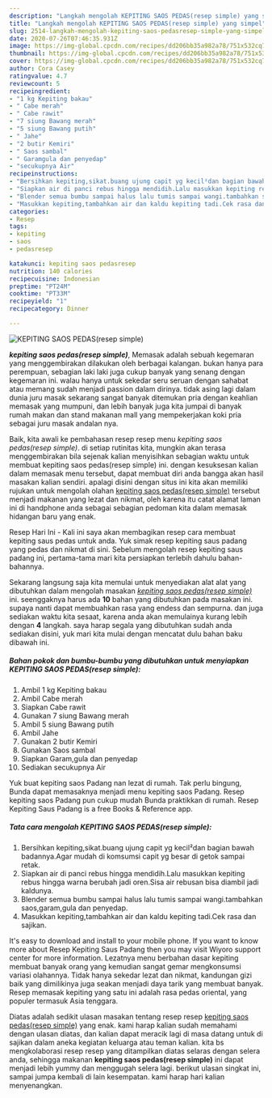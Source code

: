 ```yaml
---
description: "Langkah mengolah KEPITING SAOS PEDAS(resep simple) yang simpel"
title: "Langkah mengolah KEPITING SAOS PEDAS(resep simple) yang simpel"
slug: 2514-langkah-mengolah-kepiting-saos-pedasresep-simple-yang-simpel
date: 2020-07-26T07:46:35.931Z
image: https://img-global.cpcdn.com/recipes/dd206bb35a982a78/751x532cq70/kepiting-saos-pedasresep-simple-foto-resep-utama.jpg
thumbnail: https://img-global.cpcdn.com/recipes/dd206bb35a982a78/751x532cq70/kepiting-saos-pedasresep-simple-foto-resep-utama.jpg
cover: https://img-global.cpcdn.com/recipes/dd206bb35a982a78/751x532cq70/kepiting-saos-pedasresep-simple-foto-resep-utama.jpg
author: Cora Casey
ratingvalue: 4.7
reviewcount: 5
recipeingredient:
- "1 kg Kepiting bakau"
- " Cabe merah"
- " Cabe rawit"
- "7 siung Bawang merah"
- "5 siung Bawang putih"
- " Jahe"
- "2 butir Kemiri"
- " Saos sambal"
- " Garamgula dan penyedap"
- "secukupnya Air"
recipeinstructions:
- "Bersihkan kepiting,sikat.buang ujung capit yg kecil²dan bagian bawah badannya.Agar mudah di komsumsi capit yg besar di getok sampai retak."
- "Siapkan air di panci rebus hingga mendidih.Lalu masukkan kepiting rebus hingga warna berubah jadi oren.Sisa air rebusan bisa diambil jadi kaldunya."
- "Blender semua bumbu sampai halus lalu tumis sampai wangi.tambahkan saos,garam,gula dan penyedap."
- "Masukkan kepiting,tambahkan air dan kaldu kepiting tadi.Cek rasa dan sajikan."
categories:
- Resep
tags:
- kepiting
- saos
- pedasresep

katakunci: kepiting saos pedasresep 
nutrition: 140 calories
recipecuisine: Indonesian
preptime: "PT24M"
cooktime: "PT33M"
recipeyield: "1"
recipecategory: Dinner

---
```



![KEPITING SAOS PEDAS(resep simple)](https://img-global.cpcdn.com/recipes/dd206bb35a982a78/751x532cq70/kepiting-saos-pedasresep-simple-foto-resep-utama.jpg)

<b><i>kepiting saos pedas(resep simple)</i></b>, Memasak adalah sebuah kegemaran yang menggembirakan dilakukan oleh berbagai kalangan. bukan hanya para perempuan, sebagian laki laki juga cukup banyak yang senang dengan kegemaran ini. walau hanya untuk sekedar seru seruan dengan sahabat atau memang sudah menjadi passion dalam dirinya. tidak asing lagi dalam dunia juru masak sekarang sangat banyak ditemukan pria dengan keahlian memasak yang mumpuni, dan lebih banyak juga kita jumpai di banyak rumah makan dan stand makanan mall yang mempekerjakan koki pria sebagai juru masak andalan nya.

Baik, kita awali ke pembahasan resep resep menu <i>kepiting saos pedas(resep simple)</i>. di setiap rutinitas kita, mungkin akan terasa menggembirakan bila sejenak kalian menyisihkan sebagian waktu untuk membuat kepiting saos pedas(resep simple) ini. dengan kesuksesan kalian dalam memasak menu tersebut, dapat membuat diri anda bangga akan hasil masakan kalian sendiri. apalagi disini dengan situs ini kita akan memiliki rujukan untuk mengolah olahan <u>kepiting saos pedas(resep simple)</u> tersebut menjadi makanan yang lezat dan nikmat, oleh karena itu catat alamat laman ini di handphone anda sebagai sebagian pedoman kita dalam memasak hidangan baru yang enak.

Resep Hari Ini - Kali ini saya akan membagikan resep cara membuat kepiting saus pedas untuk anda. Yuk simak resep kepiting saus padang yang pedas dan nikmat di sini. Sebelum mengolah resep kepiting saus padang ini, pertama-tama mari kita persiapkan terlebih dahulu bahan-bahannya.


Sekarang langsung saja kita memulai untuk menyediakan alat alat yang dibutuhkan dalam mengolah masakan <u><i>kepiting saos pedas(resep simple)</i></u> ini. seenggaknya harus ada <b>10</b> bahan yang dibutuhkan pada masakan ini. supaya nanti dapat membuahkan rasa yang endess dan sempurna. dan juga sediakan waktu kita sesaat, karena anda akan memulainya kurang lebih dengan <b>4</b> langkah. saya harap segala yang dibutuhkan sudah anda sediakan disini, yuk mari kita mulai dengan mencatat dulu bahan baku dibawah ini.

<!--inarticleads1-->

##### Bahan pokok dan bumbu-bumbu yang dibutuhkan untuk menyiapkan KEPITING SAOS PEDAS(resep simple):

1. Ambil 1 kg Kepiting bakau
1. Ambil  Cabe merah
1. Siapkan  Cabe rawit
1. Gunakan 7 siung Bawang merah
1. Ambil 5 siung Bawang putih
1. Ambil  Jahe
1. Gunakan 2 butir Kemiri
1. Gunakan  Saos sambal
1. Siapkan  Garam,gula dan penyedap
1. Sediakan secukupnya Air


Yuk buat kepiting saos Padang nan lezat di rumah. Tak perlu bingung, Bunda dapat memasaknya menjadi menu kepiting saos Padang. Resep kepiting saos Padang pun cukup mudah Bunda praktikkan di rumah. Resep Kepiting Saus Padang is a free Books &amp; Reference app. 

<!--inarticleads2-->

##### Tata cara mengolah KEPITING SAOS PEDAS(resep simple):

1. Bersihkan kepiting,sikat.buang ujung capit yg kecil²dan bagian bawah badannya.Agar mudah di komsumsi capit yg besar di getok sampai retak.
1. Siapkan air di panci rebus hingga mendidih.Lalu masukkan kepiting rebus hingga warna berubah jadi oren.Sisa air rebusan bisa diambil jadi kaldunya.
1. Blender semua bumbu sampai halus lalu tumis sampai wangi.tambahkan saos,garam,gula dan penyedap.
1. Masukkan kepiting,tambahkan air dan kaldu kepiting tadi.Cek rasa dan sajikan.


It&#39;s easy to download and install to your mobile phone. If you want to know more about Resep Kepiting Saus Padang then you may visit Wiyoro support center for more information. Lezatnya menu berbahan dasar kepiting membuat banyak orang yang kemudian sangat gemar mengkonsumsi variasi olahannya. Tidak hanya sekedar lezat dan nikmat, kandungan gizi baik yang dimilikinya juga seakan menjadi daya tarik yang membuat banyak. Resep memasak kepiting yang satu ini adalah rasa pedas oriental, yang populer termasuk Asia tenggara. 

Diatas adalah sedikit ulasan masakan tentang resep resep <u>kepiting saos pedas(resep simple)</u> yang enak. kami harap kalian sudah memahami dengan ulasan diatas, dan kalian dapat meracik lagi di masa datang untuk di sajikan dalam aneka kegiatan keluarga atau teman kalian. kita bs mengkolaborasi resep resep yang ditampilkan diatas selaras dengan selera anda, sehingga makanan <b>kepiting saos pedas(resep simple)</b> ini dapat menjadi lebih yummy dan menggugah selera lagi. berikut ulasan singkat ini, sampai jumpa kembali di lain kesempatan. kami harap hari kalian menyenangkan.
